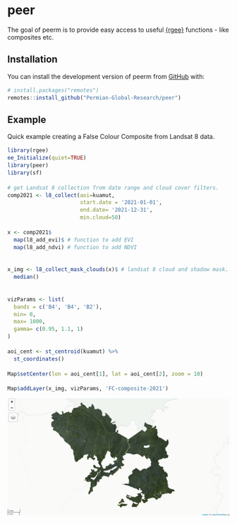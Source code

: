 
<!-- README.md is generated from README.Rmd. Please edit that file -->

# peer

<!-- badges: start -->
<!-- badges: end -->

The goal of peerm is to provide easy access to useful
[{rgee}](https://r-spatial.github.io/rgee/) functions - like composites
etc.

## Installation

You can install the development version of peerm from
[GitHub](https://github.com/) with:

``` r
# install.packages("remotes")
remotes::install_github("Permian-Global-Research/peer")
```

## Example

Quick example creating a False Colour Composite from Landsat 8 data.

``` r
library(rgee)
ee_Initialize(quiet=TRUE)
library(peer)
library(sf)

# get Landsat 8 collection from date range and cloud cover filters.
comp2021 <- l8_collect(aoi=kuamut,
                       start.date = '2021-01-01',
                       end.date= '2021-12-31',
                       min.cloud=50)

x <- comp2021$
  map(l8_add_evi)$ # function to add EVI 
  map(l8_add_ndvi) # function to add NDVI


x_img <- l8_collect_mask_clouds(x)$ # landsat 8 cloud and shadow mask.
  median()


vizParams <- list(
  bands = c('B4', 'B4', 'B2'),
  min= 0,
  max= 1000,
  gamma= c(0.95, 1.1, 1)
)

aoi_cent <- st_centroid(kuamut) %>%
  st_coordinates()

Map$setCenter(lon = aoi_cent[1], lat = aoi_cent[2], zoom = 10)

Map$addLayer(x_img, vizParams, 'FC-composite-2021')
```

![FCC-example](man/FCC-21.png)
